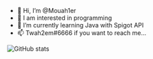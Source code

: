 - 👋 Hi, I’m @Mouah1er
- 👀 I am interested in programming
- 🌱 I’m currently learning Java with Spigot API
- 📫 Twah2em#6666 if you want to reach me...

![GitHub stats](https://github-readme-stats.vercel.app/api?username=Mouah1er&show_icons=true&theme=onedark)
